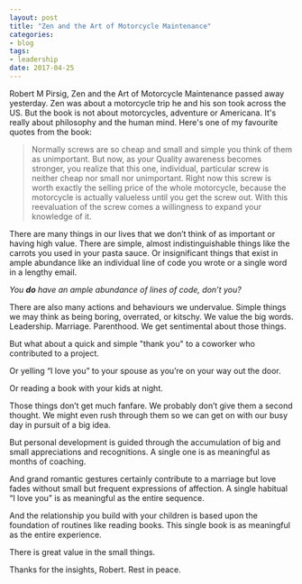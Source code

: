 ```yaml
---
layout: post
title: "Zen and the Art of Motorcycle Maintenance"
categories:
- blog
tags:
- leadership
date: 2017-04-25
---
```


Robert M Pirsig, Zen and the Art of Motorcycle Maintenance passed away yesterday. Zen was about a motorcycle trip he and his son took across the US. But the book is not about motorcycles, adventure or Americana. It's really about philosophy and the human mind. Here's one of my favourite quotes from the book:

> Normally screws are so cheap and small and simple you think of them as unimportant. But now, as your Quality awareness becomes stronger, you realize that this one, individual, particular screw is neither cheap nor small nor unimportant. Right now this screw is worth exactly the selling price of the whole motorcycle, because the motorcycle is actually valueless until you get the screw out. With this reevaluation of the screw comes a willingness to expand your knowledge of it.

There are many things in our lives that we don’t think of as important or having high value. There are simple, almost indistinguishable things like the carrots you used in your pasta sauce. Or insignificant things that exist in ample abundance like an individual line of code you wrote or a single word in a lengthy email.

*You **do** have an ample abundance of lines of code, don’t you?*

There are also many actions and behaviours we undervalue. Simple things we may think as being boring, overrated, or kitschy. We value the big words. Leadership. Marriage. Parenthood. We get sentimental about those things.

But what about a quick and simple "thank you" to a coworker who contributed to a project. 

Or yelling “I love you” to your spouse as you’re on your way out the door.

Or reading a book with your kids at night.

Those things don’t get much fanfare. We probably don’t give them a second thought. We might even rush through them so we can get on with our busy day in pursuit of a big idea.

But personal development is guided through the accumulation of big and small appreciations and recognitions. A single one is as meaningful as months of coaching.

And grand romantic gestures certainly contribute to a marriage but love fades without small but frequent expressions of affection. A single habitual “I love you” is as meaningful as the entire sequence.

And the relationship you build with your children is based upon the foundation of routines like reading books. This single book is as meaningful as the entire experience.

There is great value in the small things.

Thanks for the insights, Robert. Rest in peace.